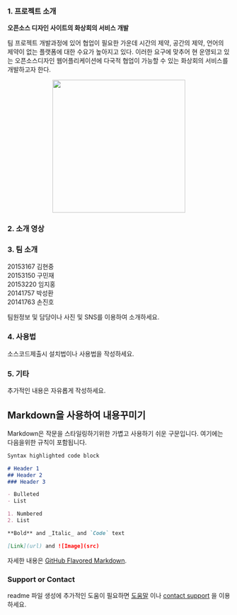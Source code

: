 ### 1. 프로젝트 소개 

**오픈소스 디자인 사이트의 화상회의 서비스 개발**


  팀 프로젝트 개발과정에 있어 협업이 필요한 가운데 시간의 제약, 공간의 제약, 언어의 제약이 없는 플랫폼에 대한 수요가 높아지고 있다.
  이러한 요구에 맞추어 현 운영되고 있는 오픈소스디자인 웹어플리케이션에 다국적 협업이 가능할 수 있는 화상회의 서비스를 개발하고자 한다.
  <br>
  <p align="center">
  <img height="300" src="/Img/opensrcdesign.png"/>

  </p>
  
### 2. 소개 영상



### 3. 팀 소개

20153167 김현중
<br>
20153150 구민재
<br>
20153220 임지홍 
<br>
20141757 박성환 
<br>
20141763 손진호 


팀원정보 및 담당이나 사진 및 SNS를 이용하여 소개하세요.

### 4. 사용법

소스코드제출시 설치법이나 사용법을 작성하세요.

### 5. 기타

추가적인 내용은 자유롭게 작성하세요.


## Markdown을 사용하여 내용꾸미기

Markdown은 작문을 스타일링하기위한 가볍고 사용하기 쉬운 구문입니다. 여기에는 다음을위한 규칙이 포함됩니다.

```markdown
Syntax highlighted code block

# Header 1
## Header 2
### Header 3

- Bulleted
- List

1. Numbered
2. List

**Bold** and _Italic_ and `Code` text

[Link](url) and ![Image](src)
```

자세한 내용은 [GitHub Flavored Markdown](https://guides.github.com/features/mastering-markdown/).

### Support or Contact

readme 파일 생성에 추가적인 도움이 필요하면 [도움말](https://help.github.com/articles/about-readmes/) 이나 [contact support](https://github.com/contact) 을 이용하세요.
